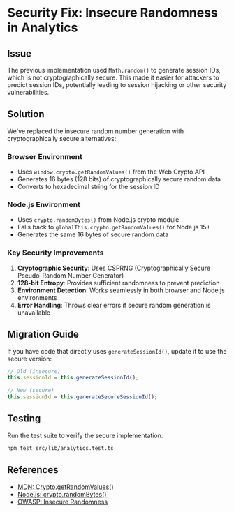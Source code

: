 # Security Fix: Insecure Randomness in Analytics

## Issue
The previous implementation used `Math.random()` to generate session IDs, which is not cryptographically secure. This made it easier for attackers to predict session IDs, potentially leading to session hijacking or other security vulnerabilities.

## Solution
We've replaced the insecure random number generation with cryptographically secure alternatives:

### Browser Environment
- Uses `window.crypto.getRandomValues()` from the Web Crypto API
- Generates 16 bytes (128 bits) of cryptographically secure random data
- Converts to hexadecimal string for the session ID

### Node.js Environment
- Uses `crypto.randomBytes()` from Node.js crypto module
- Falls back to `globalThis.crypto.getRandomValues()` for Node.js 15+
- Generates the same 16 bytes of secure random data

### Key Security Improvements
1. **Cryptographic Security**: Uses CSPRNG (Cryptographically Secure Pseudo-Random Number Generator)
2. **128-bit Entropy**: Provides sufficient randomness to prevent prediction
3. **Environment Detection**: Works seamlessly in both browser and Node.js environments
4. **Error Handling**: Throws clear errors if secure random generation is unavailable

## Migration Guide
If you have code that directly uses `generateSessionId()`, update it to use the secure version:

```typescript
// Old (insecure)
this.sessionId = this.generateSessionId();

// New (secure)
this.sessionId = this.generateSecureSessionId();
```

## Testing
Run the test suite to verify the secure implementation:
```bash
npm test src/lib/analytics.test.ts
```

## References
- [MDN: Crypto.getRandomValues()](https://developer.mozilla.org/en-US/docs/Web/API/Crypto/getRandomValues)
- [Node.js: crypto.randomBytes()](https://nodejs.org/api/crypto.html#cryptorandombytessize-callback)
- [OWASP: Insecure Randomness](https://owasp.org/www-community/vulnerabilities/Insecure_Randomness)
